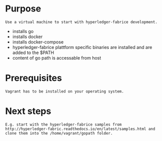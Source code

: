 # Purpose

    Use a virtual machine to start with hyperledger-fabrice development.

* installs go
* installs docker
* installs docker-compose
* hyperledger-fabrice plattform specific binaries are installed and are added to the $PATH
* content of go path is accessable from host

# Prerequisites

    Vagrant has to be installed on your operating system.

# Next steps
    E.g. start with the hyperledger-fabrice samples from http://hyperledger-fabric.readthedocs.io/en/latest/samples.html and clone them into the /home/vagrant/gopath folder.
